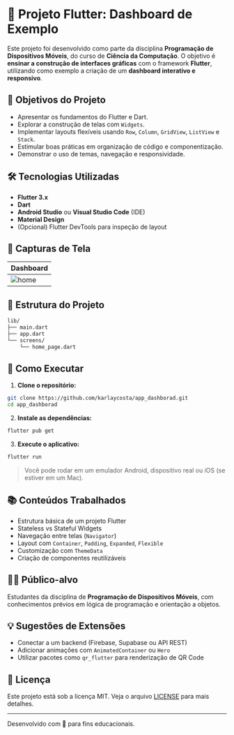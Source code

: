 # 📱 Projeto Flutter: Dashboard de Exemplo

Este projeto foi desenvolvido como parte da disciplina **Programação de Dispositivos Móveis**, do curso de **Ciência da Computação**. O objetivo é **ensinar a construção de interfaces gráficas** com o framework **Flutter**, utilizando como exemplo a criação de um **dashboard interativo e responsivo**.

## 🎯 Objetivos do Projeto

- Apresentar os fundamentos do Flutter e Dart.
- Explorar a construção de telas com `Widgets`.
- Implementar layouts flexíveis usando `Row`, `Column`, `GridView`, `ListView` e `Stack`.
- Estimular boas práticas em organização de código e componentização.
- Demonstrar o uso de temas, navegação e responsividade.

## 🛠️ Tecnologias Utilizadas

- **Flutter 3.x**
- **Dart**
- **Android Studio** ou **Visual Studio Code** (IDE)
- **Material Design**
- (Opcional) Flutter DevTools para inspeção de layout

## 📸 Capturas de Tela

| Dashboard |
|-----------|
| ![home](screenshots/home.webp) |

## 📂 Estrutura do Projeto

```bash
lib/
├── main.dart
├── app.dart
└── screens/
    └── home_page.dart
```

## 🚀 Como Executar

1. **Clone o repositório:**

```bash
git clone https://github.com/karlaycosta/app_dashborad.git
cd app_dashborad
```

2. **Instale as dependências:**

```bash
flutter pub get
```

3. **Execute o aplicativo:**

```bash
flutter run
```

> Você pode rodar em um emulador Android, dispositivo real ou iOS (se estiver em um Mac).

## 📚 Conteúdos Trabalhados

- Estrutura básica de um projeto Flutter
- Stateless vs Stateful Widgets
- Navegação entre telas (`Navigator`)
- Layout com `Container`, `Padding`, `Expanded`, `Flexible`
- Customização com `ThemeData`
- Criação de componentes reutilizáveis

## 👨‍🏫 Público-alvo

Estudantes da disciplina de **Programação de Dispositivos Móveis**, com conhecimentos prévios em lógica de programação e orientação a objetos.

## 💡 Sugestões de Extensões

- Conectar a um backend (Firebase, Supabase ou API REST)
- Adicionar animações com `AnimatedContainer` ou `Hero`
- Utilizar pacotes como `qr_flutter` para renderização de QR Code

## 📄 Licença

Este projeto está sob a licença MIT. Veja o arquivo [LICENSE](LICENSE) para mais detalhes.

---

Desenvolvido com 💙 para fins educacionais.
